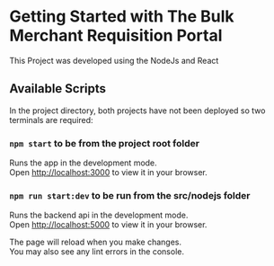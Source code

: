 # Getting Started with The Bulk Merchant Requisition Portal

This Project was developed using the NodeJs and React

## Available Scripts
In the project directory, both projects have not been deployed so two terminals are required:

### `npm start` to be from the project root folder
Runs the app in the development mode.\
Open [http://localhost:3000](http://localhost:3000) to view it in your browser.

### `npm run start:dev` to be run from the src/nodejs folder

Runs the backend api in the development mode.\
Open [http://localhost:5000](http://localhost:5000) to view it in your browser.

The page will reload when you make changes.\
You may also see any lint errors in the console.

